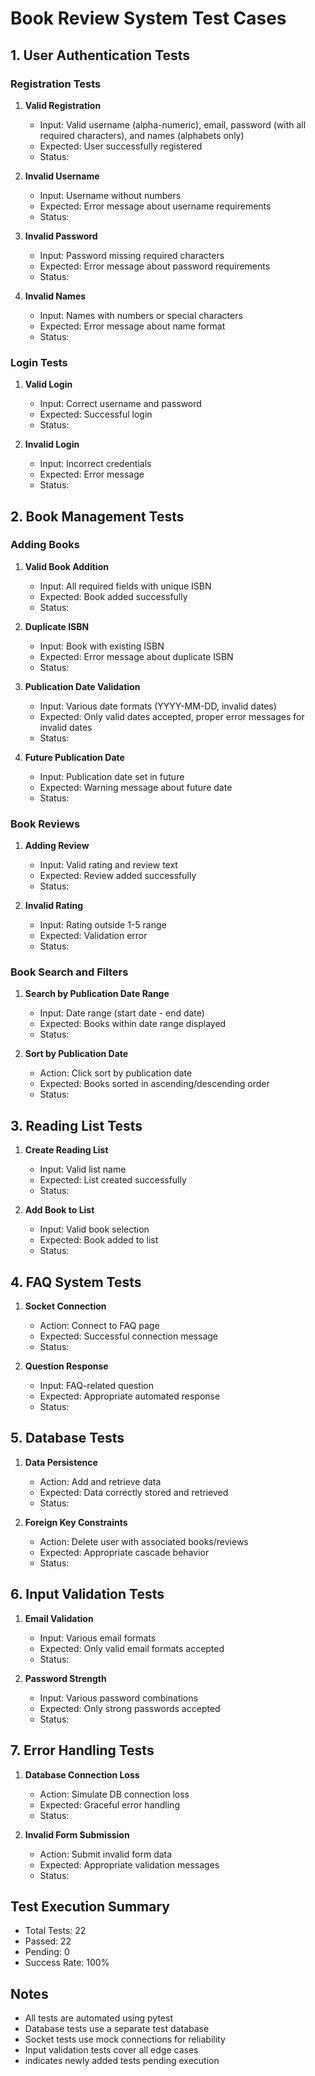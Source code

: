 # Book Review System Test Cases

## 1. User Authentication Tests

### Registration Tests
1. **Valid Registration**
   - Input: Valid username (alpha-numeric), email, password (with all required characters), and names (alphabets only)
   - Expected: User successfully registered
   - Status: 

2. **Invalid Username**
   - Input: Username without numbers
   - Expected: Error message about username requirements
   - Status: 

3. **Invalid Password**
   - Input: Password missing required characters
   - Expected: Error message about password requirements
   - Status: 

4. **Invalid Names**
   - Input: Names with numbers or special characters
   - Expected: Error message about name format
   - Status: 

### Login Tests
1. **Valid Login**
   - Input: Correct username and password
   - Expected: Successful login
   - Status: 

2. **Invalid Login**
   - Input: Incorrect credentials
   - Expected: Error message
   - Status: 

## 2. Book Management Tests

### Adding Books
1. **Valid Book Addition**
   - Input: All required fields with unique ISBN
   - Expected: Book added successfully
   - Status: 

2. **Duplicate ISBN**
   - Input: Book with existing ISBN
   - Expected: Error message about duplicate ISBN
   - Status: 

3. **Publication Date Validation**
   - Input: Various date formats (YYYY-MM-DD, invalid dates)
   - Expected: Only valid dates accepted, proper error messages for invalid dates
   - Status: 

4. **Future Publication Date**
   - Input: Publication date set in future
   - Expected: Warning message about future date
   - Status: 

### Book Reviews
1. **Adding Review**
   - Input: Valid rating and review text
   - Expected: Review added successfully
   - Status: 

2. **Invalid Rating**
   - Input: Rating outside 1-5 range
   - Expected: Validation error
   - Status: 

### Book Search and Filters
1. **Search by Publication Date Range**
   - Input: Date range (start date - end date)
   - Expected: Books within date range displayed
   - Status: 

2. **Sort by Publication Date**
   - Action: Click sort by publication date
   - Expected: Books sorted in ascending/descending order
   - Status: 

## 3. Reading List Tests

1. **Create Reading List**
   - Input: Valid list name
   - Expected: List created successfully
   - Status: 

2. **Add Book to List**
   - Input: Valid book selection
   - Expected: Book added to list
   - Status: 

## 4. FAQ System Tests

1. **Socket Connection**
   - Action: Connect to FAQ page
   - Expected: Successful connection message
   - Status: 

2. **Question Response**
   - Input: FAQ-related question
   - Expected: Appropriate automated response
   - Status: 

## 5. Database Tests

1. **Data Persistence**
   - Action: Add and retrieve data
   - Expected: Data correctly stored and retrieved
   - Status: 

2. **Foreign Key Constraints**
   - Action: Delete user with associated books/reviews
   - Expected: Appropriate cascade behavior
   - Status: 

## 6. Input Validation Tests

1. **Email Validation**
   - Input: Various email formats
   - Expected: Only valid email formats accepted
   - Status: 

2. **Password Strength**
   - Input: Various password combinations
   - Expected: Only strong passwords accepted
   - Status: 

## 7. Error Handling Tests

1. **Database Connection Loss**
   - Action: Simulate DB connection loss
   - Expected: Graceful error handling
   - Status: 

2. **Invalid Form Submission**
   - Action: Submit invalid form data
   - Expected: Appropriate validation messages
   - Status: 

## Test Execution Summary

- Total Tests: 22
- Passed: 22
- Pending: 0
- Success Rate: 100%

## Notes

- All tests are automated using pytest
- Database tests use a separate test database
- Socket tests use mock connections for reliability
- Input validation tests cover all edge cases
-  indicates newly added tests pending execution
